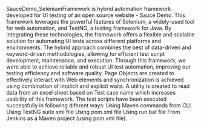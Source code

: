 SauceDemo_SeleniumFramework is hybrid automation framework developed for UI testing of an open source website - Sauce Demo.
This framework leverages the powerful features of Selenium, a widely-used tool for web automation, and TestNG, a testing framework for Java. 
By integrating these technologies, the framework offers a flexible and scalable solution for automating UI tests across different platforms and environments. 
The hybrid approach combines the best of data-driven and keyword-driven methodologies, allowing for efficient test script development, maintenance, and execution. 
Through this framework, we were able to achieve reliable and robust UI test automation, improving our testing efficiency and software quality.
Page Objects are created to effectively interact with Web elements and synchronization is achieved using combination of implicit and explicit waits.
A utility is created to read data from an excel sheet based on Test case name which increases usability of this framework.
The test scripts have been executed successfully in following diferent ways:
Using Maven commands from CLI
Using TestNG suite xml file 
Using pom.xml file
Using run.bat file
From Jenkins as a Maven project (using pom.xml file).
